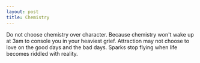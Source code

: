 ```yaml
---
layout: post
title: Chemistry
---
```


Do not choose chemistry over character.
Because chemistry won't wake up at 3am to console you in your heaviest grief.
Attraction may not choose to love on the good days and the bad days.
Sparks stop flying when life becomes riddled with reality.
